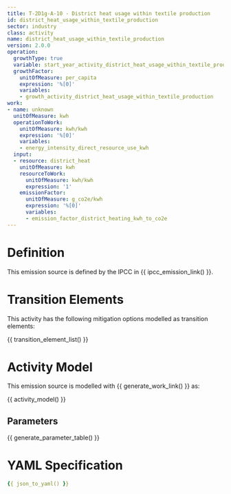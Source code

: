 ```yaml
---
title: T-2D1g-A-10 - District heat usage within textile production
id: district_heat_usage_within_textile_production
sector: industry
class: activity
name: district_heat_usage_within_textile_production
version: 2.0.0
operation:
  growthType: true
  variable: start_year_activity_district_heat_usage_within_textile_production
  growthFactor:
    unitOfMeasure: per_capita
    expression: '%[0]'
    variables:
    - growth_activity_district_heat_usage_within_textile_production
work:
- name: unknown
  unitOfMeasure: kwh
  operationToWork:
    unitOfMeasure: kwh/kwh
    expression: '%[0]'
    variables:
    - energy_intensity_direct_resource_use_kwh
  input:
  - resource: district_heat
    unitOfMeasure: kwh
    resourceToWork:
      unitOfMeasure: kwh/kwh
      expression: '1'
    emissionFactor:
      unitOfMeasure: g_co2e/kwh
      expression: '%[0]'
      variables:
      - emission_factor_district_heating_kwh_to_co2e
---
```



# Definition
This emission source is defined by the IPCC in {{ ipcc_emission_link() }}.

# Transition Elements

This activity has the following mitigation options modelled as transition elements:

{{ transition_element_list() }}

# Activity Model
This emission source is modelled with {{ generate_work_link() }} as:

{{ activity_model() }}

## Parameters

{{ generate_parameter_table() }}

# YAML Specification

```yaml
{{ json_to_yaml() }}
```

